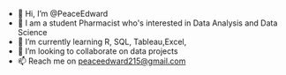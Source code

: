 - 👋 Hi, I’m @PeaceEdward
- 👀 I am a student Pharmacist who's interested in Data Analysis and Data Science
- 🌱 I’m currently learning R, SQL, Tableau,Excel,
- 💞️ I’m looking to collaborate on data projects
- 📫 Reach me on peaceedward215@gmail.com

<!---
PeaceEdward/PeaceEdward is a ✨ special ✨ repository because its `README.md` (this file) appears on your GitHub profile.
You can click the Preview link to take a look at your changes.
--->
